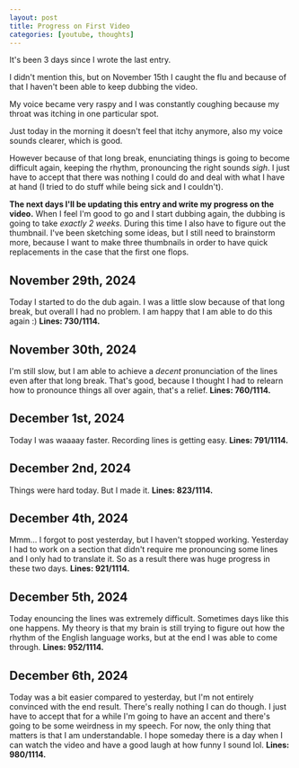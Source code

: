 ```yaml
---
layout: post
title: Progress on First Video
categories: [youtube, thoughts]
---
```


It's been 3 days since I wrote the last entry.

I didn't mention this, but on November 15th I caught the flu and because of that I haven't been able to keep dubbing the video.

My voice became very raspy and I was constantly coughing because my throat was itching in one particular spot.

Just today in the morning it doesn't feel that itchy anymore, also my voice sounds clearer, which is good.

However because of that long break, enunciating things is going to become difficult again, keeping the rhythm, pronouncing the right sounds *sigh*. I just have to accept that there was nothing I could do and deal with what I have at hand (I tried to do stuff while being sick and I couldn't).

**The next days I'll be updating this entry and write my progress on the video.** When I feel I'm good to go and I start dubbing again, the dubbing is going to take *exactly 2 weeks*. During this time I also have to figure out the thumbnail. I've been sketching some ideas, but I still need to brainstorm more, because I want to make three thumbnails in order to have quick replacements in the case that the first one flops.

## November 29th, 2024
Today I started to do the dub again. I was a little slow because of that long break, but overall I had no problem. I am happy that I am able to do this again :)
**Lines: 730/1114.**

## November 30th, 2024
I'm still slow, but I am able to achieve a *decent* pronunciation of the lines even after that long break. That's good, because I thought I had to relearn how to pronounce things all over again, that's a relief.
**Lines: 760/1114.**

## December 1st, 2024
Today I was waaaay faster. Recording lines is getting easy.
**Lines: 791/1114.**

## December 2nd, 2024
Things were hard today. But I made it.
**Lines: 823/1114.**

## December 4th, 2024
Mmm... I forgot to post yesterday, but I haven't stopped working. Yesterday I had to work on a section that didn't require me pronouncing some lines and I only had to translate it. So as a result there was huge progress in these two days.
**Lines: 921/1114.**

## December 5th, 2024
Today enouncing the lines was extremely difficult. Sometimes days like this one happens. My theory is that my brain is still trying to figure out how the rhythm of the English language works, but at the end I was able to come through.
**Lines: 952/1114.**

## December 6th, 2024
Today was a bit easier compared to yesterday, but I'm not entirely convinced with the end result. There's really nothing I can do though. I just have to accept that for a while I'm going to have an accent and there's going to be some weirdness in my speech. For now, the only thing that matters is that I am understandable. I hope someday there is a day when I can watch the video and have a good laugh at how funny I sound lol. 
**Lines: 980/1114.**